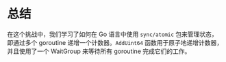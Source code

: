 # 总结

在这个挑战中，我们学习了如何在 Go 语言中使用 `sync/atomic` 包来管理状态，即通过多个 goroutine 递增一个计数器。`AddUint64` 函数用于原子地递增计数器，并且使用了一个 WaitGroup 来等待所有 goroutine 完成它们的工作。
